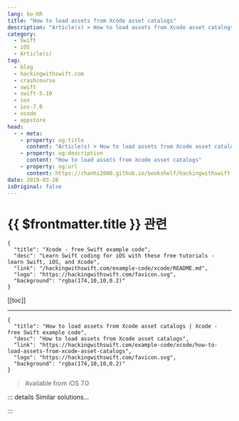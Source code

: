 ```yaml
---
lang: ko-KR
title: "How to load assets from Xcode asset catalogs"
description: "Article(s) > How to load assets from Xcode asset catalogs"
category:
  - Swift
  - iOS
  - Article(s)
tag: 
  - blog
  - hackingwithswift.com
  - crashcourse
  - swift
  - swift-5.10
  - ios
  - ios-7.0
  - xcode
  - appstore
head:
  - - meta:
    - property: og:title
      content: "Article(s) > How to load assets from Xcode asset catalogs"
    - property: og:description
      content: "How to load assets from Xcode asset catalogs"
    - property: og:url
      content: https://chanhi2000.github.io/bookshelf/hackingwithswift.com/example-code/xcode/how-to-load-assets-from-xcode-asset-catalogs.html
date: 2019-03-28
isOriginal: false
---
```


# {{ $frontmatter.title }} 관련

```component VPCard
{
  "title": "Xcode - free Swift example code",
  "desc": "Learn Swift coding for iOS with these free tutorials - learn Swift, iOS, and Xcode",
  "link": "/hackingwithswift.com/example-code/xcode/README.md",
  "logo": "https://hackingwithswift.com/favicon.svg",
  "background": "rgba(174,10,10,0.2)"
}
```

[[toc]]

---

```component VPCard
{
  "title": "How to load assets from Xcode asset catalogs | Xcode - free Swift example code",
  "desc": "How to load assets from Xcode asset catalogs",
  "link": "https://hackingwithswift.com/example-code/xcode/how-to-load-assets-from-xcode-asset-catalogs",
  "logo": "https://hackingwithswift.com/favicon.svg",
  "background": "rgba(174,10,10,0.2)"
}
```

> Available from iOS 7.0

<!-- TODO: 작성 -->

<!-- 
Xcode asset catalogs are a smart and efficient way to bring together your artwork in a single place. But they are also optimized for performance: when your app is built, your assets converted to an optimized binary format for faster loading, so they are recommended for all kinds of apps unless you have a specific reason to avoid them. (Note: SpriteKit games should texture atlases if possible.

If you don't already have an asset catalog in your project, you can create one by right-click on your project and choosing New File. From "iOS" choose "Resource" then Asset Catalog, then click Next and name your catalog. You can now select your new asset catalog in Xcode, and drag pictures directly into it.

Images stored inside asset catalog all retain their original filename, minus the path extension part. For example, "taylor-swift.png" will just appear as "taylor-swift" inside your asset catalog, and that's how you should refer to it while loading too.

Asset catalogs automatically keep track of Retina and Retina HD images, but it's recommended that you name your images smartly to help make the process more smooth: taylor-swift.png, taylor-swift@2x.png and taylor-swift@3x.png are the best way to name your files for standard, Retina and Retina HD resolutions respectively.

-->

::: details Similar solutions…

<!--
/quick-start/swiftui/how-to-load-custom-colors-from-an-asset-catalog">How to load custom colors from an asset catalog 
/example-code/xcode/how-to-use-vector-images-in-your-asset-catalog">How to use vector images in your asset catalog 
/example-code/uikit/how-to-load-a-html-string-into-a-wkwebview-or-uiwebview-loadhtmlstring">How to load a HTML string into a WKWebView or UIWebView: loadHTMLString() 
/quick-start/swiftui/how-to-lazy-load-views-using-lazyvstack-and-lazyhstack">How to lazy load views using LazyVStack and LazyHStack 
/example-code/wkwebview/how-to-load-http-content-in-wkwebview-and-uiwebview">How to load HTTP content in WKWebView and UIWebView</a>
-->

:::

